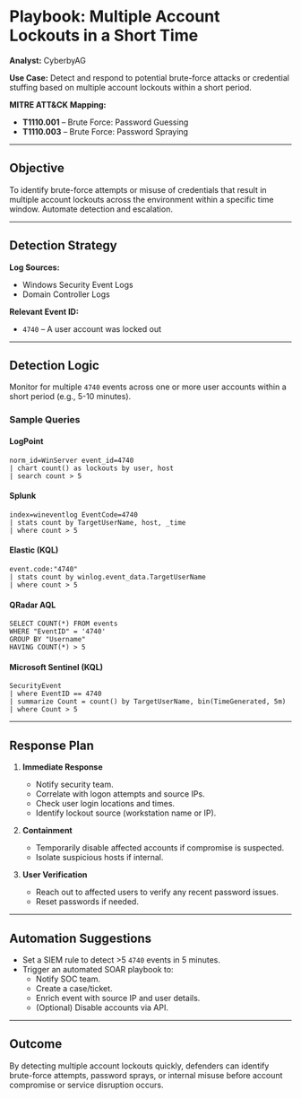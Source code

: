 # Playbook: Multiple Account Lockouts in a Short Time

**Analyst:** CyberbyAG  

**Use Case:** Detect and respond to potential brute-force attacks or credential stuffing based on multiple account lockouts within a short period.

**MITRE ATT&CK Mapping:**
- **T1110.001** – Brute Force: Password Guessing
- **T1110.003** – Brute Force: Password Spraying

---

## Objective

To identify brute-force attempts or misuse of credentials that result in multiple account lockouts across the environment within a specific time window. Automate detection and escalation.

---

## Detection Strategy

**Log Sources:**
- Windows Security Event Logs
- Domain Controller Logs

**Relevant Event ID:**
- `4740` – A user account was locked out

---

## Detection Logic

Monitor for multiple `4740` events across one or more user accounts within a short period (e.g., 5-10 minutes).

### Sample Queries

#### LogPoint
```logpoint
norm_id=WinServer event_id=4740
| chart count() as lockouts by user, host
| search count > 5
```

#### Splunk
```spl
index=wineventlog EventCode=4740
| stats count by TargetUserName, host, _time
| where count > 5
```

#### Elastic (KQL)
```kql
event.code:"4740"
| stats count by winlog.event_data.TargetUserName
| where count > 5
```

#### QRadar AQL
```aql
SELECT COUNT(*) FROM events
WHERE "EventID" = '4740'
GROUP BY "Username"
HAVING COUNT(*) > 5
```

#### Microsoft Sentinel (KQL)
```kql
SecurityEvent
| where EventID == 4740
| summarize Count = count() by TargetUserName, bin(TimeGenerated, 5m)
| where Count > 5
```

---

## Response Plan

1. **Immediate Response**
   - Notify security team.
   - Correlate with logon attempts and source IPs.
   - Check user login locations and times.
   - Identify lockout source (workstation name or IP).

2. **Containment**
   - Temporarily disable affected accounts if compromise is suspected.
   - Isolate suspicious hosts if internal.

3. **User Verification**
   - Reach out to affected users to verify any recent password issues.
   - Reset passwords if needed.

---

## Automation Suggestions

- Set a SIEM rule to detect >5 `4740` events in 5 minutes.
- Trigger an automated SOAR playbook to:
  - Notify SOC team.
  - Create a case/ticket.
  - Enrich event with source IP and user details.
  - (Optional) Disable accounts via API.

---

## Outcome

By detecting multiple account lockouts quickly, defenders can identify brute-force attempts, password sprays, or internal misuse before account compromise or service disruption occurs.

